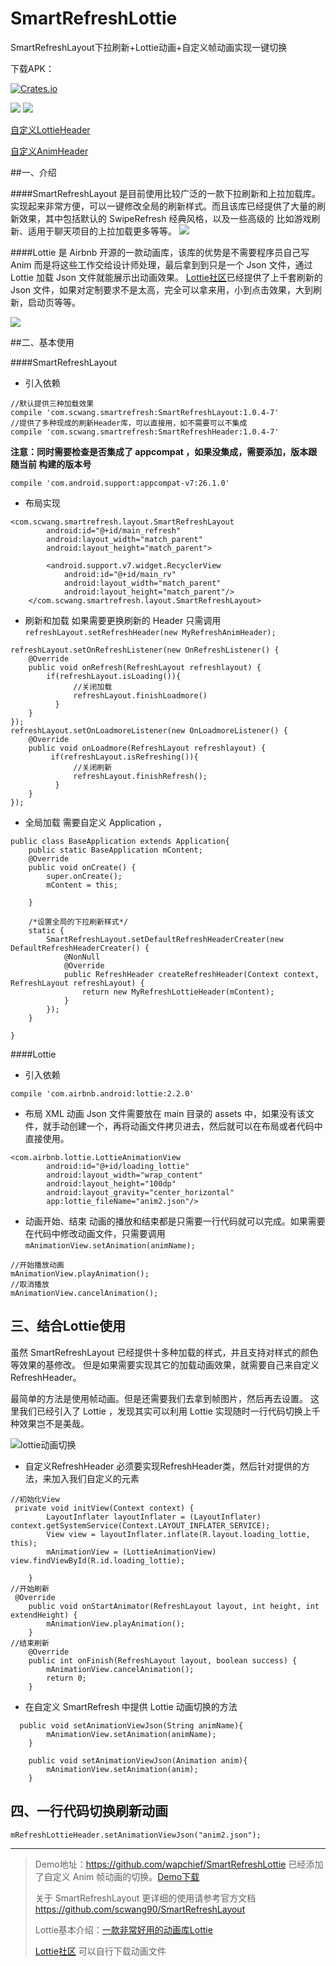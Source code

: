 # SmartRefreshLottie
SmartRefreshLayout下拉刷新+Lottie动画+自定义帧动画实现一键切换

下载APK：

[![Crates.io](https://img.shields.io/badge/downloads-APK-blue.svg)](https://fir.im/a6t5)

![](https://github.com/wapchief/SmartRefreshLottie/blob/master/screenshots/lottie.gif?raw=true)
![](https://github.com/wapchief/SmartRefreshLottie/blob/master/screenshots/refreshHeader.gif?raw=true)

[自定义LottieHeader](https://github.com/wapchief/SmartRefreshLottie/blob/master/app/src/main/java/com/wapchief/smartrefreshlottie/MyRefreshLottieHeader.java)

[自定义AnimHeader](https://github.com/wapchief/SmartRefreshLottie/blob/master/app/src/main/java/com/wapchief/smartrefreshlottie/MyRefreshAnimHeader.java)


##一、介绍

####SmartRefreshLayout
是目前使用比较广泛的一款下拉刷新和上拉加载库。实现起来非常方便，可以一键修改全局的刷新样式。而且该库已经提供了大量的刷新效果，其中包括默认的 SwipeRefresh 经典风格，以及一些高级的 比如游戏刷新、适用于聊天项目的上拉加载更多等等。
![](http://upload-images.jianshu.io/upload_images/2858691-23c181bc6cf5fe6a.gif?imageMogr2/auto-orient/strip%7CimageView2/2/w/1240)


####Lottie
是 Airbnb 开源的一款动画库，该库的优势是不需要程序员自己写 Anim 而是将这些工作交给设计师处理，最后拿到到只是一个 Json 文件，通过 Lottie 加载 Json 文件就能展示出动画效果。
[Lottie社区](https://www.lottiefiles.com/)已经提供了上千套刷新的 Json 文件，如果对定制要求不是太高，完全可以拿来用，小到点击效果，大到刷新，启动页等等。

![](http://upload-images.jianshu.io/upload_images/2858691-9de2ed8fce7121b7.gif?imageMogr2/auto-orient/strip%7CimageView2/2/w/1240)

##二、基本使用

####SmartRefreshLayout

* 引入依赖
```
//默认提供三种加载效果
compile 'com.scwang.smartrefresh:SmartRefreshLayout:1.0.4-7'
//提供了多种现成的刷新Header库，可以直接用，如不需要可以不集成
compile 'com.scwang.smartrefresh:SmartRefreshHeader:1.0.4-7'
```
__注意：同时需要检查是否集成了 appcompat ，如果没集成，需要添加，版本跟随当前
 构建的版本号__

```
compile 'com.android.support:appcompat-v7:26.1.0'
```
* 布局实现

```
<com.scwang.smartrefresh.layout.SmartRefreshLayout
        android:id="@+id/main_refresh"
        android:layout_width="match_parent"
        android:layout_height="match_parent">

        <android.support.v7.widget.RecyclerView
            android:id="@+id/main_rv"
            android:layout_width="match_parent"
            android:layout_height="match_parent"/>
    </com.scwang.smartrefresh.layout.SmartRefreshLayout>
```

* 刷新和加载
  如果需要更换刷新的 Header 只需调用``refreshLayout.setRefreshHeader(new MyRefreshAnimHeader);``
```
refreshLayout.setOnRefreshListener(new OnRefreshListener() {
    @Override
    public void onRefresh(RefreshLayout refreshlayout) {
        if(refreshLayout.isLoading()){
              //关闭加载
              refreshLayout.finishLoadmore()
          }
    }
});
refreshLayout.setOnLoadmoreListener(new OnLoadmoreListener() {
    @Override
    public void onLoadmore(RefreshLayout refreshlayout) {
         if(refreshLayout.isRefreshing()){
              //关闭刷新
              refreshLayout.finishRefresh();
          }
    }
});

```

* 全局加载
需要自定义 Application ，
```
public class BaseApplication extends Application{
    public static BaseApplication mContent;
    @Override
    public void onCreate() {
        super.onCreate();
        mContent = this;

    }

    /*设置全局的下拉刷新样式*/
    static {
        SmartRefreshLayout.setDefaultRefreshHeaderCreater(new DefaultRefreshHeaderCreater() {
            @NonNull
            @Override
            public RefreshHeader createRefreshHeader(Context context, RefreshLayout refreshLayout) {
                return new MyRefreshLottieHeader(mContent);
            }
        });
    }

}

```

####Lottie

* 引入依赖
```
compile 'com.airbnb.android:lottie:2.2.0'
```

* 布局 XML
动画 Json 文件需要放在 main 目录的 assets 中，如果没有该文件，就手动创建一个，再将动画文件拷贝进去，然后就可以在布局或者代码中直接使用。
```
<com.airbnb.lottie.LottieAnimationView
        android:id="@+id/loading_lottie"
        android:layout_width="wrap_content"
        android:layout_height="100dp"
        android:layout_gravity="center_horizontal"
        app:lottie_fileName="anim2.json"/>
```
* 动画开始、结束
动画的播放和结束都是只需要一行代码就可以完成。如果需要在代码中修改动画文件，只需要调用``mAnimationView.setAnimation(animName);``
```
//开始播放动画
mAnimationView.playAnimation();
//取消播放
mAnimationView.cancelAnimation();
```

## 三、结合Lottie使用

虽然 SmartRefreshLayout 已经提供十多种加载的样式，并且支持对样式的颜色等效果的基修改。
但是如果需要实现其它的加载动画效果，就需要自己来自定义 RefreshHeader。

最简单的方法是使用帧动画。但是还需要我们去拿到帧图片，然后再去设置。
这里我们已经引入了 Lottie ，发现其实可以利用 Lottie 实现随时一行代码切换上千种效果岂不是美哉。

![lottie动画切换](http://upload-images.jianshu.io/upload_images/2858691-3d8fffaaa2cb189b.gif?imageMogr2/auto-orient/strip%7CimageView2/2/w/1240)

* 自定义RefreshHeader
 必须要实现RefreshHeader类，然后针对提供的方法，来加入我们自定义的元素
```
//初始化View
 private void initView(Context context) {
        LayoutInflater layoutInflater = (LayoutInflater) context.getSystemService(Context.LAYOUT_INFLATER_SERVICE);
        View view = layoutInflater.inflate(R.layout.loading_lottie, this);
        mAnimationView = (LottieAnimationView) view.findViewById(R.id.loading_lottie);

    }
//开始刷新
 @Override
    public void onStartAnimator(RefreshLayout layout, int height, int extendHeight) {
        mAnimationView.playAnimation();
    }
//结束刷新
    @Override
    public int onFinish(RefreshLayout layout, boolean success) {
        mAnimationView.cancelAnimation();
        return 0;
    }

```

* 在自定义 SmartRefresh 中提供 Lottie 动画切换的方法

```
  public void setAnimationViewJson(String animName){
        mAnimationView.setAnimation(animName);
    }

    public void setAnimationViewJson(Animation anim){
        mAnimationView.setAnimation(anim);
    }
```

## 四、一行代码切换刷新动画

```
mRefreshLottieHeader.setAnimationViewJson("anim2.json");
```



------

> Demo地址：https://github.com/wapchief/SmartRefreshLottie
已经添加了自定义 Anim 帧动画的切换。[Demo下载](https://fir.im/a6t5)
>
> 关于 SmartRefreshLayout 更详细的使用请参考官方文档
https://github.com/scwang90/SmartRefreshLayout
>
> Lottie基本介绍：[一款非常好用的动画库Lottie](https://www.jianshu.com/p/86b1103db051)
>
> [Lottie社区](https://www.lottiefiles.com/) 可以自行下载动画文件
